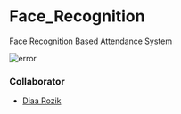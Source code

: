# Face_Recognition
Face Recognition Based Attendance System

![error]([https://myoctocat.com/assets/images/base-octocat.svg](https://drive.google.com/file/d/11DwqwEl9nt7jnMeCYc6U6V-thse2oRKC/view?usp=sharing)https://drive.google.com/file/d/11DwqwEl9nt7jnMeCYc6U6V-thse2oRKC/view?usp=sharing)

### Collaborator
- [Diaa Rozik](https://github.com/diaarozik)
